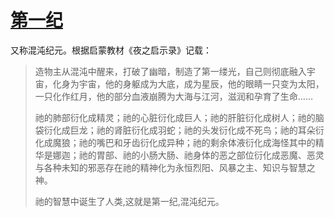 # [第一纪](../纪元/第一纪.md)

又称混沌纪元。根据启蒙教材《夜之启示录》记载：

> 造物主从混沌中醒来，打破了幽暗，制造了第一缕光，自己则彻底融入宇宙，化身为宇宙，他的身躯成为大底，成为星辰，他的眼睛一只变为太阳，一只化作红月，他的部分血液崩腾为大海与江河，滋润和孕育了生命……
>
> 祂的肺部衍化成精灵；祂的心脏衍化成巨人；祂的肝脏衍化成树人；祂的脑袋衍化成巨龙；祂的肾脏衍化成羽蛇；祂的头发衍化成不死鸟；祂的耳朵衍化成魔狼；祂的嘴巴和牙齿衍化成异种；祂的剩余体液衍化成海怪其中的精华是娜迦；祂的胃部、祂的小肠大肠、祂身体的恶之部位衍化成恶魔、恶灵与各种未知的邪恶存在祂的精神化为永恒烈阳、风暴之主、知识与智慧之神。
>
> 祂的智慧中诞生了人类,这就是第一纪,混沌纪元。
